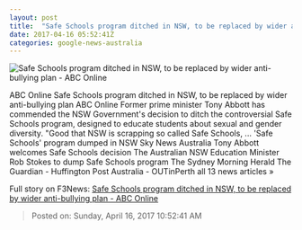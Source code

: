 ```yaml
---
layout: post
title:  "Safe Schools program ditched in NSW, to be replaced by wider anti-bullying plan - ABC Online"
date: 2017-04-16 05:52:41Z
categories: google-news-australia
---
```


![Safe Schools program ditched in NSW, to be replaced by wider anti-bullying plan - ABC Online](http://www.abc.net.au/news/image/8446706-1x1-700x700.jpg)

ABC Online Safe Schools program ditched in NSW, to be replaced by wider anti-bullying plan ABC Online Former prime minister Tony Abbott has commended the NSW Government's decision to ditch the controversial Safe Schools program, designed to educate students about sexual and gender diversity. "Good that NSW is scrapping so called Safe Schools, ... 'Safe Schools' program dumped in NSW Sky News Australia Tony Abbott welcomes Safe Schools decision The Australian NSW Education Minister Rob Stokes to dump Safe Schools program The Sydney Morning Herald The Guardian - Huffington Post Australia - OUTinPerth all 13 news articles »


Full story on F3News: [Safe Schools program ditched in NSW, to be replaced by wider anti-bullying plan - ABC Online](http://www.f3nws.com/n/hED4fG)

> Posted on: Sunday, April 16, 2017 10:52:41 AM
